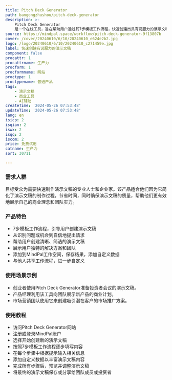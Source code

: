 ```yaml
---
title: Pitch Deck Generator
path: bangongzhushou/pitch-deck-generator
description: >-
    Pitch Deck Generator
    是一个在线工具，旨在帮助用户通过其7步模板工作流程，快速创建出具有说服力的演示文稿。它从识别问题或机会到自信地提出请求，通过引导性的提示帮助用户创建清晰、简洁的演示，展示其独特的解决方案和团队。
source: https://mindpal.space/workflow/pitch-deck-generator-9f13807b
cover: /cover/20240610/6/10/20240610_e624e2b2.jpg
logo: /logo/20240610/6/10/20240610_c271459e.jpg
label: 快速创建有说服力的演示文稿
component: false
procattr: 1
procattrname: 生产力
procform: 1
procformname: 网站
proctype: 1
proctypename: 普通产品
tags:
    - 演示文稿
    - 商业工具
    - AI辅助
createTime: '2024-05-26 07:53:48'
updateTime: '2024-05-26 07:53:48'
lang: en
isicp: 2
isqian: 2
iswx: 2
isqq: 2
iscom: 2
price: 免费试用
catname: 生产力
sort: 30711

---
```




### 需求人群
目标受众为需要快速制作演示文稿的专业人士和企业家。该产品适合他们因为它简化了演示文稿的制作过程，节省时间，同时确保演示文稿的质量，帮助他们更有效地展示自己的商业理念和团队实力。

### 产品特色
* 7步模板工作流程，引导用户创建演示文稿
* 从识别问题或机会到自信地提出请求
* 帮助用户创建清晰、简洁的演示文稿
* 展示用户独特的解决方案和团队
* 添加到MindPal工作空间，保存结果，添加自定义数据
* 与他人共享工作流程，进一步自定义

### 使用场景示例
* 创业者使用Pitch Deck Generator准备投资者会议的演示文稿。
* 产品经理利用该工具向团队展示新产品的商业计划。
* 市场营销团队使用它来创建吸引潜在客户的市场推广方案。

### 使用教程
* 访问Pitch Deck Generator网站
* 注册或登录MindPal账户
* 选择开始创建新的演示文稿
* 按照7步模板工作流程逐步填写内容
* 在每个步骤中根据提示输入相关信息
* 添加自定义数据以丰富演示文稿内容
* 完成所有步骤后，预览并调整演示文稿
* 将最终的演示文稿保存或分享给团队成员或投资者

  
